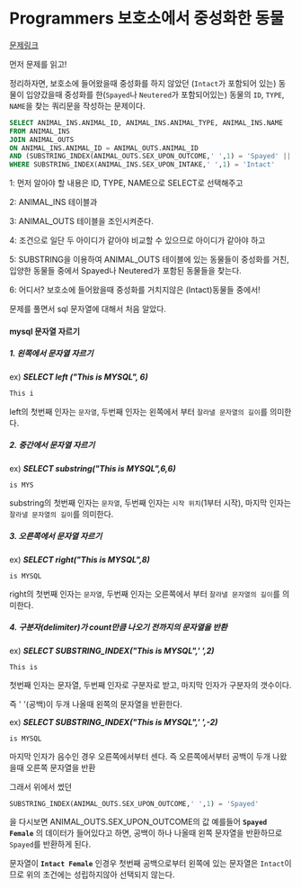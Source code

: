 # Programmers 보호소에서 중성화한 동물

[문제링크](https://programmers.co.kr/learn/courses/30/lessons/59045)



먼저 문제를 읽고!

정리하자면, 보호소에 들어왔을때 중성화를 하지 않았던 (`Intact`가 포함되어 있는) 동물이 입양갔을때 중성화를 한(`Spayed`나 `Neutered`가 포함되어있는) 동물의 `ID`, `TYPE`, `NAME`을 찾는 쿼리문을 작성하는 문제이다.



```sql
SELECT ANIMAL_INS.ANIMAL_ID, ANIMAL_INS.ANIMAL_TYPE, ANIMAL_INS.NAME
FROM ANIMAL_INS
JOIN ANIMAL_OUTS
ON ANIMAL_INS.ANIMAL_ID = ANIMAL_OUTS.ANIMAL_ID
AND (SUBSTRING_INDEX(ANIMAL_OUTS.SEX_UPON_OUTCOME,' ',1) = 'Spayed' || SUBSTRING_INDEX(ANIMAL_OUTS.SEX_UPON_OUTCOME,' ',1) = 'Neutered')
WHERE SUBSTRING_INDEX(ANIMAL_INS.SEX_UPON_INTAKE,' ',1) = 'Intact'
```

1: 먼저 알아야 할 내용은 ID, TYPE, NAME으로 SELECT로 선택해주고

2: ANIMAL_INS 테이블과

3: ANIMAL_OUTS 테이블을 조인시켜준다.

4: 조건으로 일단 두 아이디가 같아야 비교할 수 있으므로 아이디가 같아야 하고

5: SUBSTRING을 이용하여 ANIMAL_OUTS 테이블에 있는 동물들이 중성화를 거친, 입양한 동물들 중에서 Spayed나 Neutered가 포함된 동물들을 찾는다.

6: 어디서? 보호소에 들어왔을때 중성화를 거치지않은 (Intact)동물들 중에서!



문제를 풀면서 sql 문자열에 대해서 처음 알았다.

#### mysql 문자열 자르기

##### 1. 왼쪽에서 문자열 자르기

ex) __*SELECT left ("This is MYSQL", 6)*__ 

```sql
This i
```

left의 첫번째 인자는 `문자열`, 두번째 인자는 왼쪽에서 부터 `잘라낼 문자열의 길이`를 의미한다.

##### 2. 중간에서 문자열 자르기

ex) __*SELECT substring("This is MYSQL",6,6)*__

```
is MYS
```

substring의 첫번째 인자는 `문자열`, 두번째 인자는 `시작 위치`(1부터 시작), 마지막 인자는 `잘라낼 문자열의 길이`를 의미한다.

##### 3. 오른쪽에서 문자열 자르기

ex) __*SELECT right("This is MYSQL",8)*__

```
is MYSQL
```

right의 첫번째 인자는 `문자열`, 두번째 인자는 오른쪽에서 부터 `잘라낼 문자열의 길이`를 의미한다.

##### 4. 구분자(delimiter)가 count만큼 나오기 전까지의 문자열을 반환

ex) __*SELECT SUBSTRING_INDEX("This is MYSQL",' ',2)*__

```
This is
```

첫번째 인자는 문자열, 두번째 인자로 구분자로 받고, 마지막 인자가 구분자의 갯수이다.

즉 ' '(공백)이 두개 나올때 왼쪽의 문자열을 반환한다.

ex) __*SELECT SUBSTRING_INDEX("This is MYSQL",' ',-2)*__

```
is MYSQL
```

마지막 인자가 음수인 경우 오른쪽에서부터 센다. 즉 오른쪽에서부터 공백이 두개 나왔을때 오른쪽 문자열을 반환



그래서 위에서 썼던

```sql
SUBSTRING_INDEX(ANIMAL_OUTS.SEX_UPON_OUTCOME,' ',1) = 'Spayed'
```

을 다시보면 ANIMAL_OUTS.SEX_UPON_OUTCOME의 값 예를들어 __`Spayed Female`__ 의 데이터가 들어있다고 하면, 공백이 하나 나올때 왼쪽 문자열을 반환하므로 `Spayed`를 반환하게 된다.

문자열이 __`Intact Female`__ 인경우 첫번째 공백으로부터 왼쪽에 있는 문자열은 `Intact`이므로 위의 조건에는 성립하지않아 선택되지 않는다.